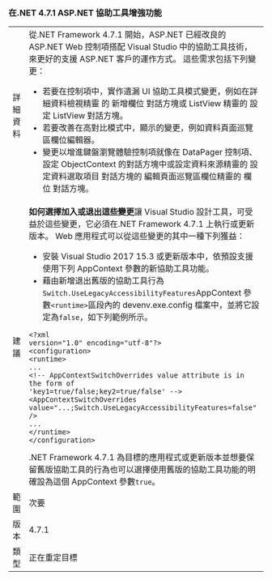 ### <a name="aspnet-accessibility-improvements-in-net-471"></a>在.NET 4.7.1 ASP.NET 協助工具增強功能

|   |   |
|---|---|
|詳細資料|從.NET Framework 4.7.1 開始，ASP.NET 已經改良的 ASP.NET Web 控制項搭配 Visual Studio 中的協助工具技術，來更好的支援 ASP.NET 客戶的運作方式。  這些需求包括下列變更：<ul><li>若要在控制項中，實作遺漏 UI 協助工具模式變更，例如在詳細資料檢視精靈 的 新增欄位 對話方塊或 ListView 精靈的 設定 ListView 對話方塊。</li><li>若要改善在高對比模式中，顯示的變更，例如資料頁面巡覽區欄位編輯器。</li><li>變更以增進鍵盤瀏覽體驗控制項就像在 DataPager 控制項、 設定 ObjectContext 的對話方塊中或設定資料來源精靈的 設定資料選取項目 對話方塊的 編輯頁面巡覽區欄位精靈的 欄位 對話方塊。</li></ul>|
|建議|<strong>如何選擇加入或退出這些變更</strong>讓 Visual Studio 設計工具，可受益於這些變更，它必須在.NET Framework 4.7.1 上執行或更新版本。 Web 應用程式可以從這些變更的其中一種下列獲益：<ul><li>安裝 Visual Studio 2017 15.3 或更新版本中，依預設支援使用下列 AppContext 參數的新協助工具功能。</li><li>藉由新增退出舊版的協助工具行為<code>Switch.UseLegacyAccessibilityFeatures</code>AppContext 參數<code>&lt;runtime&gt;</code>區段內的 devenv.exe.config 檔案中，並將它設定為<code>false</code>，如下列範例所示。</li></ul><pre><code class="language-xml">&lt;?xml version=&quot;1.0&quot; encoding=&quot;utf-8&quot;?&gt;&#13;&#10;&lt;configuration&gt;&#13;&#10;&lt;runtime&gt;&#13;&#10;...&#13;&#10;&lt;!-- AppContextSwitchOverrides value attribute is in the form of &#39;key1=true/false;key2=true/false&#39;  --&gt;&#13;&#10;&lt;AppContextSwitchOverrides value=&quot;...;Switch.UseLegacyAccessibilityFeatures=false&quot; /&gt;&#13;&#10;...&#13;&#10;&lt;/runtime&gt;&#13;&#10;&lt;/configuration&gt;&#13;&#10;</code></pre>.NET Framework 4.7.1 為目標的應用程式或更新版本並想要保留舊版協助工具的行為也可以選擇使用舊版的協助工具功能的明確設為這個 AppContext 參數<code>true</code>。|
|範圍|次要|
|版本|4.7.1|
|類型|正在重定目標|

